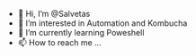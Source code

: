 - 👋 Hi, I’m @Salvetas
- 👀 I’m interested in Automation and Kombucha
- 🌱 I’m currently learning Poweshell
- 📫 How to reach me ...

<!---
Salvetas/Salvetas is a ✨ special ✨ repository because its `README.md` (this file) appears on your GitHub profile.
You can click the Preview link to take a look at your changes.
--->
